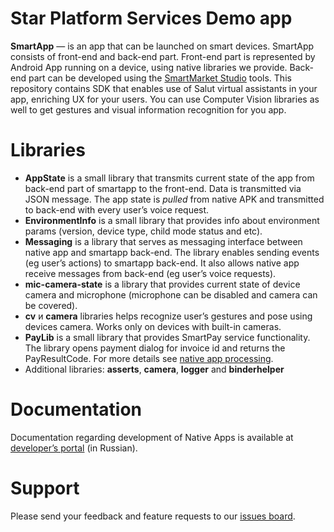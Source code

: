 # Star Platform Services Demo app
**SmartApp** — is an app that can be launched on smart devices. SmartApp consists of front-end and back-end part. Front-end part is represented by Android App running on a device, using native libraries we provide.
Back-end part can be developed using the [SmartMarket Studio](https://developers.sber.ru/studio/) tools.
This repository contains SDK that enables use of Salut virtual assistants in your app, enriching UX for your users.
You can use Computer Vision libraries as well to get gestures and visual information recognition for you app.

# Libraries
* **AppState** is a small library that transmits current state of the app from back-end part of smartapp to the front-end. Data is transmitted via JSON message. The app state is *pulled* from native APK and transmitted to back-end with every user’s voice request.
* **EnvironmentInfo** is a small library that provides info about environment params (version, device type, child mode status and etc).
* **Messaging** is a library that serves as messaging interface between native app and smartapp back-end. The library enables sending events (eg user’s actions) to smartapp back-end. It also allows native app receive messages from back-end (eg user’s voice requests).
* **mic-camera-state** is a library that provides current state of device camera and microphone (microphone can be disabled and camera can be covered).
* **cv** и **camera** libraries helps recognize user’s gestures and pose using devices camera. Works only on devices with built-in cameras.
* **PayLib** is a small library that provides SmartPay service functionality. The library opens payment dialog for invoice id and returns the PayResultCode. For more details see [native app processing](https://developers.sber.ru/docs/ru/va/tutorials/nativeapp/payments).
* Additional libraries: **asserts**, **camera**, **logger** and **binderhelper**

# Documentation
Documentation regarding development of Native Apps is available at [developer’s portal](https://developer.sberdevices.ru/docs/ru/methodology/research/nativeapp) (in Russian).

# Support
Please send your feedback and feature requests to our [issues board](https://github.com/sberdevices/native_smartapp_sdk/issues).
